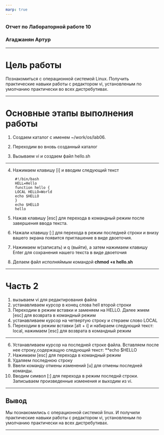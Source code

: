 ```yaml
---
marp: true
---
```



### Отчет по Лабораторной работе 10

### Агаджанян Артур
___

# Цель работы

Познакомиться с операционной системой Linux. Получить практические навыки работы с редактором vi, установленым по умолчанию практически во всех дистребутивах.

___
# Основные этапы выполнения работы 
1. Создаем каталог с именем ~/work/os/lab06.


2. Переходим во вновь созданный каталог
 
3. Вызываем vi и создаем файл hello.sh
____

4. Нажимаем клавишу [i] и вводим следующий текст

        #!/bin/bash
        HELL=Hello
        function hello {
        LOCAL HELLO=World
        echo $HELLO
        }
        echo $HELLO
        hello

5. Нажав клавишу [esc] для перехода в командный режим после завершения ввода текста.
 

6. Нажали клавишу [:] для перехода в режим последней строки и внизу вашего экрана появится приглашение в виде двоеточия.

7. Нажимаем w(записать) и q (выйти), а затем нажимаем клавишу Enter для сохранения нашего текста в виде двоеточия


8. Делаем файл исполняймым командой **chmod +x hello.sh**
____
# Часть 2 
1. вызываем vi для редактирования файла
2. устанавливаем курсор в конец слова hell второй строки
3. Переходим в режим вставки и заменяем на HELLO. Далее жмем [esc] для возврата в командный режим
4. устанавливаем курсор на четвертую строку и стераем слово LOCAL
5. Переходим в режим вставки [alt + i] и набираем следующий текст: local, нажимаем [esc] для возврата в командный режим
___
6. Устанавливаем курсор на последней строке файла. Вставляем после нее строку,содержащую следующий текст: **echo $HELLO
7. Нажимаем [esc] для перехода в командный режим
8. Удаляем последнюю строку
9. Ввели команду отмены изменений [u]
для отмены последней команды.
10. Вводим символ [:] для перехода в режим последнй строки. Записываем произведенные изменения и выходим из vi.
___
## Вывод 
Мы познакомились с операционной системой linux. И получили практические навыки работы с редактором vi, установленым по умолчанию практически на всех дистребутивах.
___